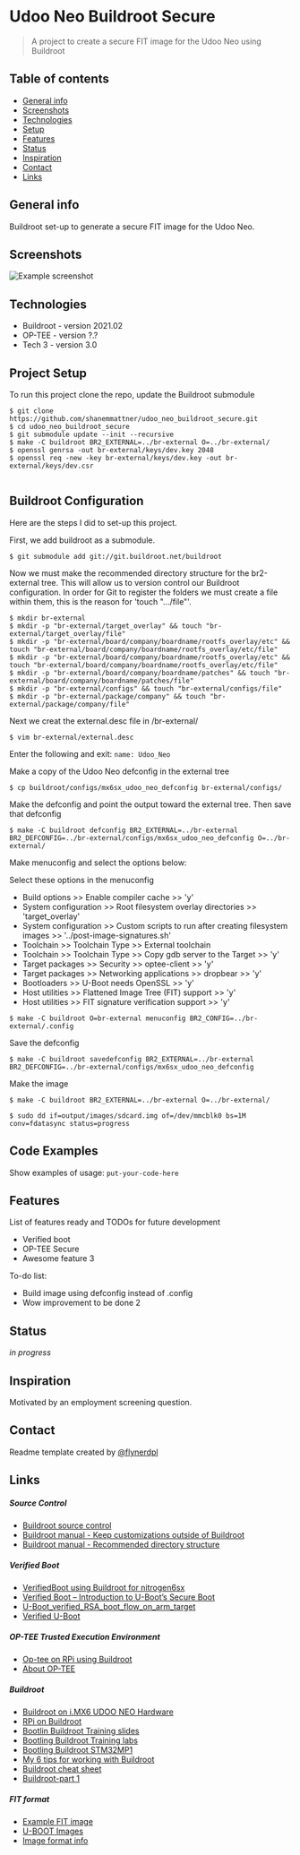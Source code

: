 # Udoo Neo Buildroot Secure
> A project to create a secure FIT image for the Udoo Neo using Buildroot

## Table of contents
* [General info](#general-info)
* [Screenshots](#screenshots)
* [Technologies](#technologies)
* [Setup](#setup)
* [Features](#features)
* [Status](#status)
* [Inspiration](#inspiration)
* [Contact](#contact)
* [Links](#links)

## General info
Buildroot set-up to generate a secure FIT image for the Udoo Neo.  

## Screenshots
![Example screenshot](./img/screenshot.png)

## Technologies
* Buildroot - version 2021.02
* OP-TEE - version ?.?
* Tech 3 - version 3.0

## Project Setup
To run this project clone the repo, update the Buildroot submodule
```
$ git clone https://github.com/shanemmattner/udoo_neo_buildroot_secure.git
$ cd udoo_neo_buildroot_secure
$ git submodule update --init --recursive
$ make -C buildroot BR2_EXTERNAL=../br-external O=../br-external/
$ openssl genrsa -out br-external/keys/dev.key 2048
$ openssl req -new -key br-external/keys/dev.key -out br-external/keys/dev.csr
 

```

## Buildroot Configuration
Here are the steps I did to set-up this project.

First, we add buildroot as a submodule.
```
$ git submodule add git://git.buildroot.net/buildroot
```
Now we must make the recommended directory structure for the br2-external tree.  This will allow us to version control our Buildroot configuration.  In order for Git to register the folders we must create a file within them, this is the reason for 'touch ".../file"'.
```
$ mkdir br-external
$ mkdir -p "br-external/target_overlay" && touch "br-external/target_overlay/file"
$ mkdir -p "br-external/board/company/boardname/rootfs_overlay/etc" && touch "br-external/board/company/boardname/rootfs_overlay/etc/file"
$ mkdir -p "br-external/board/company/boardname/rootfs_overlay/etc" && touch "br-external/board/company/boardname/rootfs_overlay/etc/file"
$ mkdir -p "br-external/board/company/boardname/patches" && touch "br-external/board/company/boardname/patches/file"
$ mkdir -p "br-external/configs" && touch "br-external/configs/file"
$ mkdir -p "br-external/package/company" && touch "br-external/package/company/file"
```
Next we creat the external.desc file in /br-external/
```
$ vim br-external/external.desc
```
Enter the following and exit:
`name: Udoo_Neo`

Make a copy of the Udoo Neo defconfig in the external tree
```
$ cp buildroot/configs/mx6sx_udoo_neo_defconfig br-external/configs/

```
Make the defconfig and point the output toward the external tree.   Then save that defconfig
```
$ make -C buildroot defconfig BR2_EXTERNAL=../br-external BR2_DEFCONFIG=../br-external/configs/mx6sx_udoo_neo_defconfig O=../br-external/
```
Make menuconfig and select the options below:

Select these options in the menuconfig
* Build options >> Enable compiler cache >> 'y'
* System configuration >> Root filesystem overlay directories >> 'target_overlay'
* System configuration >> Custom scripts to run after creating filesystem images >> '../post-image-signatures.sh'
* Toolchain >> Toolchain Type >> External toolchain
* Toolchain >> Toolchain Type >> Copy gdb server to the Target >> 'y'
* Target packages >> Security >> optee-client >> 'y'
* Target packages >> Networking applications >> dropbear >> 'y'
* Bootloaders >> U-Boot needs OpenSSL >> 'y'
* Host utilities >> Flattened Image Tree (FIT) support >> 'y'
* Host utilities >> FIT signature verification support >> 'y'
```
$ make -C buildroot O=br-external menuconfig BR2_CONFIG=../br-external/.config
```

Save the defconfig
```
$ make -C buildroot savedefconfig BR2_EXTERNAL=../br-external BR2_DEFCONFIG=../br-external/configs/mx6sx_udoo_neo_defconfig
```

Make the image
```
$ make -C buildroot BR2_EXTERNAL=../br-external O=../br-external/

```


```
$ sudo dd if=output/images/sdcard.img of=/dev/mmcblk0 bs=1M conv=fdatasync status=progress
```

## Code Examples
Show examples of usage:
`put-your-code-here`

## Features
List of features ready and TODOs for future development
* Verified boot
* OP-TEE Secure
* Awesome feature 3

To-do list:
* Build image using defconfig instead of .config
* Wow improvement to be done 2

## Status
_in progress_

## Inspiration
Motivated by an employment screening question.

## Contact
Readme template created by [@flynerdpl](https://www.flynerd.pl/)

## Links
##### Source Control
* [Buildroot source control](https://stackoverflow.com/questions/21006549/how-to-get-a-buildroot-project-under-source-control)
* [Buildroot manual - Keep customizations outside of Buildroot](https://buildroot.org/downloads/manual/manual.html#outside-br-custom)
* [Buildroot manual - Recommended directory structure](https://buildroot.org/downloads/manual/manual.html#customize-dir-structure)
##### Verified Boot
* [VerifiedBoot using Buildroot for nitrogen6sx](https://github.com/pratapms/VerifiedBoot)
* [Verified Boot – Introduction to U-Boot’s Secure Boot](https://web.archive.org/web/20190104025413/https://www.pacificsimplicity.ca/blog/verified-boot-%E2%80%93-introduction-u-boot%E2%80%99s-secure-boot)
* [U-Boot_verified_RSA_boot_flow_on_arm_target](https://www.denx.de/wiki/pub/U-Boot/MiniSummitELCE2013/U-Boot_verified_RSA_boot_flow_on_arm_target.pdf)
* [Verified U-Boot](https://lwn.net/Articles/571031/)
##### OP-TEE Trusted Execution Environment
* [Op-tee on RPi using Buildroot](https://blog.crysys.hu/2018/06/op-tee-default-build-and-installation-on-the-raspberry-pi/)
* [About OP-TEE](https://optee.readthedocs.io/en/latest/general/about.html)
##### Buildroot
* [Buildroot on i.MX6 UDOO NEO Hardware](https://www.youtube.com/watch?v=wGXgeQ5KK7A&t=761s)
* [RPi on Buildroot](https://blog.crysys.hu/2018/06/using-buildroot-to-create-custom-linux-system-images/)
* [Bootlin Buildroot Training slides](https://bootlin.com/doc/training/buildroot/buildroot-slides.pdf)
* [Bootling Buildroot Training labs](https://bootlin.com/doc/training/buildroot/buildroot-labs.pdf)
* [Bootling Buildroot STM32MP1](https://bootlin.com/blog/building-a-linux-system-for-the-stm32mp1-basic-system/)
* [My 6 tips for working with Buildroot](https://www.viatech.com/en/2015/06/buildroot/)
* [Buildroot cheat sheet](https://blog.inf.re/buildroot-cheatsheet.html)
* [Buildroot-part 1](https://boozlachu.medium.com/buildroot-part-1-general-information-minimum-system-build-setup-via-menu-32fdb389eebc)

##### FIT format
* [Example FIT image](https://gist.github.com/Informatic/10f0832d8971c4d874210dc984462e5b)
* [U-BOOT Images](https://xilinx-wiki.atlassian.net/wiki/spaces/A/pages/18842374/U-Boot+Images)
* [Image format info](https://www.marcusfolkesson.se/blog/fit-vs-legacy-image-format/)
